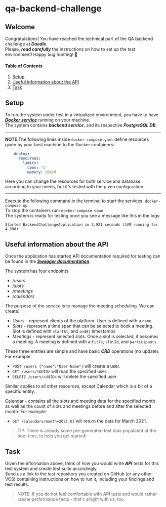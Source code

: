 # qa-backend-challenge

## Welcome
Congratulations! You have reached the technical part of the QA backend challenge at ***Doodle***.</br>
Please, ***read carefully*** the instructions on how to set up the test environment! Happy bug hunting! 🐞

#### Table of Contents

1. [Setup](#setup)
2. [Useful information about the API](#useful-information-about-the-api)
3. [Task](#task)

## Setup
To run the system under test in a virtualized environment, you have to have ***[Docker service](https://www.docker.com/products/docker-desktop/)*** running on your machine.</br>
The system contains ***backend service***, and its respective ***PostgreSQL DB***.</br>

---
**NOTE**
The following lines inside `docker-compose.yaml` define resources given by your host machine to the Docker containers:
```yaml
    deploy:
      resources:
        limits:
          cpus: '1'
          memory: 2048M
```

Here you can change the resources for both service and database according to your needs, but it's tested with the given configuration.

---

Execute the following command in the terminal to start the services:
`
docker-compose up
`
</br>
To stop the containers run:
`
docker-compose down
`
</br>
The system is ready for testing once you see a message like this in the logs:
```shell
Started BackendChallengeApplication in 3.921 seconds (JVM running for 4.308)
```

## Useful information about the API
Once the application has started API documentation required for testing can be found in the ***[Swagger documentation](http://localhost:8080/swagger-ui.html)***

The system has four endpoints:
- */users*
- */slots*
- */meetings*
- */calendars*

The purpose of the service is to manage the meeting scheduling. We can create: 
- *Users* - represent clients of the platform. User is defined with a `name`. 
- *Slots* - represent a time span that can be selected to book a meeting. Slot is defined with `startAt`, and `endAt` timestamps.
- *Meetings* - represent selected slots. Once a slot is selected, it becomes a meeting. A meeting is defined with a  `title`, `slotId`, and `participants`. 

These three entities are simple and have basic ***CRD*** operations (no update). For example:
- `POST /users {"name":"User Name"}` will create a user.
- `GET /users/<UUID>` will read the specified user.
- `DELETE /users/<UUID>` will delete the specified user.

Similar applies to all other resources, except Calendar which is a bit of a specific entity.

Calendar - contains all the slots and meeting data for the specified month as well as the
count of slots and meetings before and after the selected month. For example:
- `GET /calendars/month=2021-03` will return the data for March 2021.

>TIP: There is already some pre-generated test data populated at the boot time, to help you get started! 

## Task
Given the information above, think of how you would write ***API*** tests for this test system and create test suite accordingly. </br>
Send us a link to the test repository you created on GitHub (or any other VCS) containing instructions on how to run it, including your findings and test results.</br>
>NOTE: If you do not feel comfortable with API tests and would rather create performance tests - that's alright with us, too.</br>